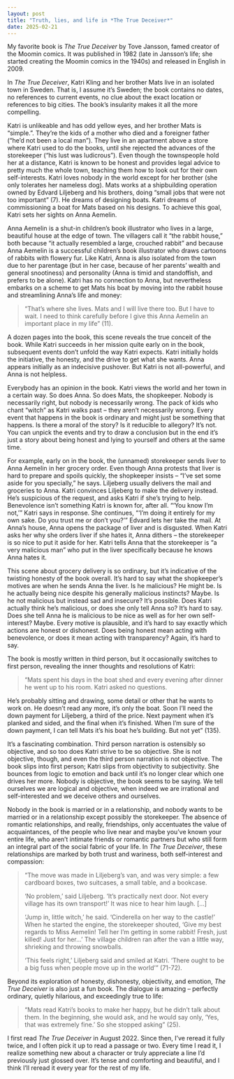 ```yaml
---
layout: post
title: "Truth, lies, and life in *The True Deceiver*"
date: 2025-02-21
---
```


My favorite book is *The True Deceiver* by Tove Jansson, famed creator of the Moomin comics. It was published in 1982 (late in Jansson’s life; she started creating the Moomin comics in the 1940s) and released in English in 2009. 

In *The True Deceiver*, Katri Kling and her brother Mats live in an isolated town in Sweden. That is, I assume it’s Sweden; the book contains no dates, no references to current events, no clue about the exact location or references to big cities. The book’s insularity makes it all the more compelling. 

Katri is unlikeable and has odd yellow eyes, and her brother Mats is “simple.”. They’re the kids of a mother who died and a foreigner father (“he’d not been a local man”). They live in an apartment above a store where Katri used to do the books, until she rejected the advances of the storekeeper (“his lust was ludicrous”). Even though the townspeople hold her at a distance, Katri is known to be honest and provides legal advice to pretty much the whole town, teaching them how to look out for their own self-interests. Katri loves nobody in the world except for her brother (she only tolerates her nameless dog). Mats works at a shipbuilding operation owned by Edvard Liljeberg and his brothers, doing “small jobs that were not too important” (7). He dreams of designing boats. Katri dreams of commissioning a boat for Mats based on his designs. To achieve this goal, Katri sets her sights on Anna Aemelin.

Anna Aemelin is a shut-in children’s book illustrator who lives in a large, beautiful house at the edge of town. The villagers call it “the rabbit house,” both because “it actually resembled a large, crouched rabbit” and because Anna Aemelin is a successful children’s book illustrator who draws cartoons of rabbits with flowery fur. Like Katri, Anna is also isolated from the town due to her parentage (but in her case, because of her parents’ wealth and general snootiness) and personality (Anna is timid and standoffish, and prefers to be alone). Katri has no connection to Anna, but nevertheless embarks on a scheme to get Mats his boat by moving into the rabbit house and streamlining Anna’s life and money:

>“That’s where she lives. Mats and I will live there too. But I have to wait. I need to think carefully before I give this Anna Aemelin an important place in my life” (11).

A dozen pages into the book, this scene reveals the true conceit of the book. While Katri succeeds in her mission quite early on in the book, subsequent events don’t unfold the way Katri expects. Katri initially holds the initiative, the honesty, and the drive to get what she wants. Anna appears initially as an indecisive pushover. But Katri is not all-powerful, and Anna is not helpless.

Everybody has an opinion in the book. Katri views the world and her town in a certain way. So does Anna. So does Mats, the shopkeeper. Nobody is necessarily right, but nobody is necessarily wrong. The pack of kids who chant “witch” as Katri walks past – they aren’t necessarily wrong. Every event that happens in the book is ordinary and might just be something that happens. Is there a moral of the story? Is it reducible to allegory? It’s not. You can unpick the events and try to draw a conclusion but in the end it’s just a story about being honest and lying to yourself and others at the same time.

For example, early on in the book, the (unnamed) storekeeper sends liver to Anna Aemelin in her grocery order. Even though Anna protests that liver is hard to prepare and spoils quickly, the shopkeeper insists – “I’ve set some aside for you specially,” he says. Liljeberg usually delivers the mail and groceries to Anna. Katri convinces Liljeberg to make the delivery instead. He’s suspicious of the request, and asks Katri if she’s trying to help. Benevolence isn’t something Katri is known for, after all. “‘You know I’m not,’” Katri says in response. She continues, “‘I’m doing it entirely for my own sake. Do you trust me or don’t you?’” Edvard lets her take the mail. At Anna’s house, Anna opens the package of liver and is disgusted. When Katri asks her why she orders liver if she hates it, Anna dithers – the storekeeper is so nice to put it aside for her. Katri tells Anna that the storekeeper is “a very malicious man” who put in the liver specifically because he knows Anna hates it.

This scene about grocery delivery is so ordinary, but it’s indicative of the twisting honesty of the book overall. It’s hard to say what the shopkeeper’s motives are when he sends Anna the liver. Is he malicious? He might be. Is he actually being nice despite his generally malicious instincts? Maybe. Is he not malicious but instead sad and insecure? It’s possible. Does Katri actually think he’s malicious, or does she only tell Anna so? It’s hard to say. Does she tell Anna he is malicious to be nice as well as for her own self-interest? Maybe. Every motive is plausible, and it’s hard to say exactly which actions are honest or dishonest. Does being honest mean acting with benevolence, or does it mean acting with transparency? Again, it’s hard to say.

The book is mostly written in third person, but it occasionally switches to first person, revealing the inner thoughts and resolutions of Katri:

>“Mats spent his days in the boat shed and every evening after dinner he went up to his room. Katri asked no questions.

He’s probably sitting and drawing, some detail or other that he wants to work on. He doesn’t read any more, it’s only the boat. Soon I’ll need the down payment for Liljeberg, a third of the price. Next payment when it’s planked and sided, and the final when it’s finished. When I’m sure of the down payment, I can tell Mats it’s his boat he’s building. But not yet” (135).

It’s a fascinating combination. Third person narration is ostensibly so objective, and so too does Katri strive to be so objective. She is not objective, though, and even the third person narration is not objective. The book slips into first person; Katri slips from objectivity to subjectivity. She bounces from logic to emotion and back until it’s no longer clear which one drives her more. Nobody is objective, the book seems to be saying. We tell ourselves we are logical and objective, when indeed we are irrational and self-interested and we deceive others and ourselves.

Nobody in the book is married or in a relationship, and nobody wants to be married or in a relationship except possibly the storekeeper. The absence of romantic relationships, and really, friendships, only accentuates the value of acquaintances, of the people who live near and maybe you’ve known your entire life, who aren’t intimate friends or romantic partners but who still form an integral part of the social fabric of your life. In *The True Deceiver*, these relationships are marked by both trust and wariness, both self-interest and compassion:

>“The move was made in Liljeberg’s van, and was very simple: a few cardboard boxes, two suitcases, a small table, and a bookcase.
>
>‘No problem,’ said Liljeberg. ‘It’s practically next door. Not every village has its own transport!’ It was nice to hear him laugh. [...]
>
>‘Jump in, little witch,’ he said. ‘Cinderella on her way to the castle!’ When he started the engine, the storekeeper shouted, ‘Give my best regards to Miss Aemelin! Tell her I’m getting in some rabbit! Fresh, just killed! Just for her…’ The village children ran after the van a little way, shrieking and throwing snowballs.
>
>‘This feels right,’ Liljeberg said and smiled at Katri. ‘There ought to be a big fuss when people move up in the world’” (71-72).

Beyond its exploration of honesty, dishonesty, objectivity, and emotion, *The True Deceiver* is also just a fun book. The dialogue is amazing – perfectly ordinary, quietly hilarious, and exceedingly true to life:

>“Mats read Katri’s books to make her happy, but he didn’t talk about them. In the beginning, she would ask, and he would say only, ‘Yes, that was extremely fine.’ So she stopped asking” (25).

I first read *The True Deceiver* in August 2022. Since then, I’ve reread it fully twice, and I often pick it up to read a passage or two. Every time I read it, I realize something new about a character or truly appreciate a line I’d previously just glossed over. It’s tense and comforting and beautiful, and I think I’ll reread it every year for the rest of my life. 

<script data-goatcounter="https://dlog.goatcounter.com/count"
        async src="//gc.zgo.at/count.js"></script>
